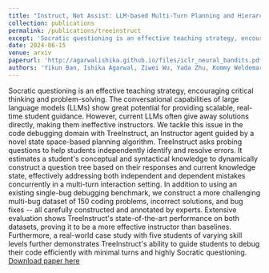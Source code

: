 ```yaml
---
title: "Instruct, Not Assist: LLM-based Multi-Turn Planning and Hierarchical Questioning for Socratic Code Debugging"
collection: publications
permalink: /publications/treeinstruct
except: 'Socratic questioning is an effective teaching strategy, encouraging critical thinking and problem-solving. The conversational capabilities of large language models (LLMs) show great potential for providing scalable, real-time student guidance. However, current LLMs often give away solutions directly, making them ineffective instructors. We tackle this issue in the code debugging domain with TreeInstruct, an Instructor agent guided by a novel state space-based planning algorithm. TreeInstruct asks probing questions to help students independently identify and resolve errors. It estimates a student's conceptual and syntactical knowledge to dynamically construct a question tree based on their responses and current knowledge state, effectively addressing both independent and dependent mistakes concurrently in a multi-turn interaction setting. In addition to using an existing single-bug debugging benchmark, we construct a more challenging multi-bug dataset of 150 coding problems, incorrect solutions, and bug fixes -- all carefully constructed and annotated by experts. Extensive evaluation shows TreeInstruct's state-of-the-art performance on both datasets, proving it to be a more effective instructor than baselines. Furthermore, a real-world case study with five students of varying skill levels further demonstrates TreeInstruct's ability to guide students to debug their code efficiently with minimal turns and highly Socratic questioning.'
date: 2024-06-15
venue: arxiv
paperurl: 'http://agarwalishika.github.io/files/iclr_neural_bandits.pdf'
authors: 'Yikun Ban, Ishika Agarwal, Ziwei Wu, Yada Zhu, Kommy Weldemariam, Hanghang Tong, Jingrui He'
---
```

Socratic questioning is an effective teaching strategy, encouraging critical thinking and problem-solving. The conversational capabilities of large language models (LLMs) show great potential for providing scalable, real-time student guidance. However, current LLMs often give away solutions directly, making them ineffective instructors. We tackle this issue in the code debugging domain with TreeInstruct, an Instructor agent guided by a novel state space-based planning algorithm. TreeInstruct asks probing questions to help students independently identify and resolve errors. It estimates a student's conceptual and syntactical knowledge to dynamically construct a question tree based on their responses and current knowledge state, effectively addressing both independent and dependent mistakes concurrently in a multi-turn interaction setting. In addition to using an existing single-bug debugging benchmark, we construct a more challenging multi-bug dataset of 150 coding problems, incorrect solutions, and bug fixes -- all carefully constructed and annotated by experts. Extensive evaluation shows TreeInstruct's state-of-the-art performance on both datasets, proving it to be a more effective instructor than baselines. Furthermore, a real-world case study with five students of varying skill levels further demonstrates TreeInstruct's ability to guide students to debug their code efficiently with minimal turns and highly Socratic questioning.
[Download paper here](http://agarwalishika.github.io/files/iclr_neural_bandits.pdf)
